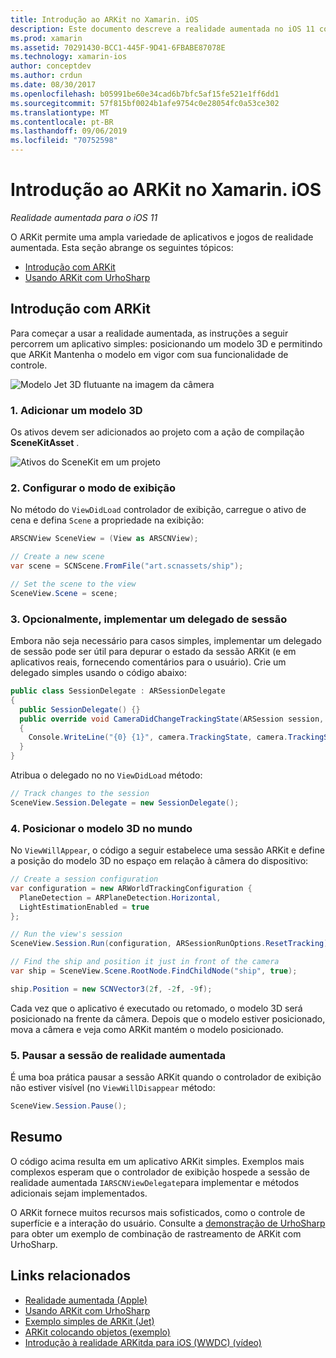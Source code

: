 ```yaml
---
title: Introdução ao ARKit no Xamarin. iOS
description: Este documento descreve a realidade aumentada no iOS 11 com ARKit. Ele aborda como adicionar um modelo 3D a um aplicativo, configurar a exibição, implementar um delegado de sessão, posicionar o modelo 3D no mundo e pausar a sessão de realidade aumentada.
ms.prod: xamarin
ms.assetid: 70291430-BCC1-445F-9D41-6FBABE87078E
ms.technology: xamarin-ios
author: conceptdev
ms.author: crdun
ms.date: 08/30/2017
ms.openlocfilehash: b05991be60e34cad6b7bfc5af15fe521e1ff6dd1
ms.sourcegitcommit: 57f815bf0024b1afe9754c0e28054fc0a53ce302
ms.translationtype: MT
ms.contentlocale: pt-BR
ms.lasthandoff: 09/06/2019
ms.locfileid: "70752598"
---
```

# <a name="introduction-to-arkit-in-xamarinios"></a>Introdução ao ARKit no Xamarin. iOS

_Realidade aumentada para o iOS 11_

O ARKit permite uma ampla variedade de aplicativos e jogos de realidade aumentada. Esta seção abrange os seguintes tópicos:

- [Introdução com ARKit](#gettingstarted)
- [Usando ARKit com UrhoSharp](urhosharp.md)

<a name="gettingstarted" />

## <a name="getting-started-with-arkit"></a>Introdução com ARKit

Para começar a usar a realidade aumentada, as instruções a seguir percorrem um aplicativo simples: posicionando um modelo 3D e permitindo que ARKit Mantenha o modelo em vigor com sua funcionalidade de controle.

![Modelo Jet 3D flutuante na imagem da câmera](images/jet-sml.png)

### <a name="1-add-a-3d-model"></a>1. Adicionar um modelo 3D

Os ativos devem ser adicionados ao projeto com a ação de compilação **SceneKitAsset** .

![Ativos do SceneKit em um projeto](images/scene-assets.png)

### <a name="2-configure-the-view"></a>2. Configurar o modo de exibição

No método do `ViewDidLoad` controlador de exibição, carregue o ativo de cena e defina `Scene` a propriedade na exibição:

```csharp
ARSCNView SceneView = (View as ARSCNView);

// Create a new scene
var scene = SCNScene.FromFile("art.scnassets/ship");

// Set the scene to the view
SceneView.Scene = scene;
```

### <a name="3-optionally-implement-a-session-delegate"></a>3. Opcionalmente, implementar um delegado de sessão

Embora não seja necessário para casos simples, implementar um delegado de sessão pode ser útil para depurar o estado da sessão ARKit (e em aplicativos reais, fornecendo comentários para o usuário). Crie um delegado simples usando o código abaixo:

```csharp
public class SessionDelegate : ARSessionDelegate
{
  public SessionDelegate() {}
  public override void CameraDidChangeTrackingState(ARSession session, ARCamera camera)
  {
    Console.WriteLine("{0} {1}", camera.TrackingState, camera.TrackingStateReason);
  }
}
```

Atribua o delegado no no `ViewDidLoad` método:

```csharp
// Track changes to the session
SceneView.Session.Delegate = new SessionDelegate();
```

### <a name="4-position-the-3d-model-in-the-world"></a>4. Posicionar o modelo 3D no mundo

No `ViewWillAppear`, o código a seguir estabelece uma sessão ARKit e define a posição do modelo 3D no espaço em relação à câmera do dispositivo:

```csharp
// Create a session configuration
var configuration = new ARWorldTrackingConfiguration {
  PlaneDetection = ARPlaneDetection.Horizontal,
  LightEstimationEnabled = true
};

// Run the view's session
SceneView.Session.Run(configuration, ARSessionRunOptions.ResetTracking);

// Find the ship and position it just in front of the camera
var ship = SceneView.Scene.RootNode.FindChildNode("ship", true);

ship.Position = new SCNVector3(2f, -2f, -9f);
```

Cada vez que o aplicativo é executado ou retomado, o modelo 3D será posicionado na frente da câmera. Depois que o modelo estiver posicionado, mova a câmera e veja como ARKit mantém o modelo posicionado.

### <a name="5-pause-the-augmented-reality-session"></a>5. Pausar a sessão de realidade aumentada

É uma boa prática pausar a sessão ARKit quando o controlador de exibição não estiver visível (no `ViewWillDisappear` método:

```csharp
SceneView.Session.Pause();
```

## <a name="summary"></a>Resumo

O código acima resulta em um aplicativo ARKit simples. Exemplos mais complexos esperam que o controlador de exibição hospede a sessão de realidade aumentada `IARSCNViewDelegate`para implementar e métodos adicionais sejam implementados.

O ARKit fornece muitos recursos mais sofisticados, como o controle de superfície e a interação do usuário. Consulte a [demonstração de UrhoSharp](urhosharp.md) para obter um exemplo de combinação de rastreamento de ARKit com UrhoSharp.

## <a name="related-links"></a>Links relacionados

- [Realidade aumentada (Apple)](https://developer.apple.com/arkit/)
- [Usando ARKit com UrhoSharp](urhosharp.md)
- [Exemplo simples de ARKit (Jet)](https://docs.microsoft.com/samples/xamarin/ios-samples/ios11-arkitsample)
- [ARKit colocando objetos (exemplo)](https://docs.microsoft.com/samples/xamarin/ios-samples/ios11-arkitplacingobjects)
- [Introdução à realidade ARKitda para iOS (WWDC) (vídeo)](https://developer.apple.com/videos/play/wwdc2017/602/)
